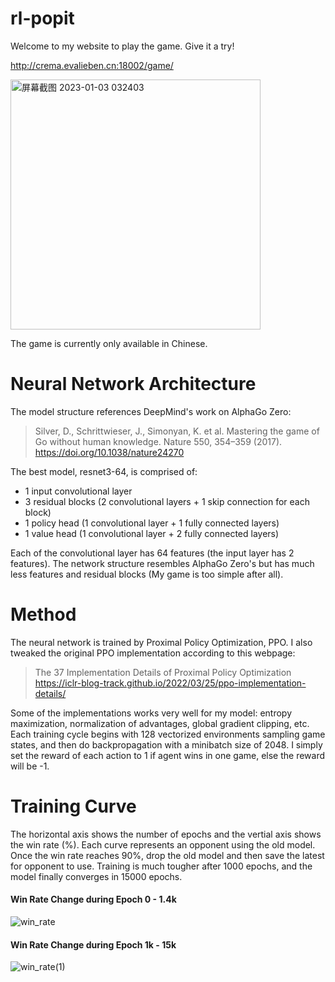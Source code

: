 # rl-popit
Welcome to my website to play the game. Give it a try!

http://crema.evalieben.cn:18002/game/

<img width="400" alt="屏幕截图 2023-01-03 032403" src="https://user-images.githubusercontent.com/100750226/210271646-0e533114-2949-4059-b341-8876f448d539.png">

The game is currently only available in Chinese.

# Neural Network Architecture
The model structure references DeepMind's work on AlphaGo Zero:
> Silver, D., Schrittwieser, J., Simonyan, K. et al. Mastering the game of Go without human knowledge. Nature 550, 354–359 (2017). https://doi.org/10.1038/nature24270

The best model, resnet3-64, is comprised of:
- 1 input convolutional layer
- 3 residual blocks (2 convolutional layers + 1 skip connection for each block)
- 1 policy head (1 convolutional layer + 1 fully connected layers)
- 1 value head (1 convolutional layer + 2 fully connected layers)

Each of the convolutional layer has 64 features (the input layer has 2 features).
The network structure resembles AlphaGo Zero's but has much less features and residual blocks (My game is too simple after all).

# Method
The neural network is trained by Proximal Policy Optimization, PPO. I also tweaked the original PPO implementation according to this webpage:
> The 37 Implementation Details of Proximal Policy Optimization
> https://iclr-blog-track.github.io/2022/03/25/ppo-implementation-details/

Some of the implementations works very well for my model: entropy maximization, normalization of advantages, global gradient clipping, etc.
Each training cycle begins with 128 vectorized environments sampling game states, and then do backpropagation with a minibatch size of 2048. I simply set the reward of each action to 1 if agent wins in one game, else the reward will be -1.

# Training Curve
The horizontal axis shows the number of epochs and the vertial axis shows the win rate (%). Each curve represents an opponent using the old model. Once the win rate reaches 90%, drop the old model and then save the latest for opponent to use. Training is much tougher after 1000 epochs, and the model finally converges in 15000 epochs.
#### Win Rate Change during Epoch 0 - 1.4k
![win_rate](https://user-images.githubusercontent.com/100750226/210269864-a5c86b04-e1d5-4ee9-8a1d-19e5fad3be6b.svg)
#### Win Rate Change during Epoch 1k - 15k
![win_rate(1)](https://user-images.githubusercontent.com/100750226/210269870-fe495f24-a317-4716-8e90-9267ae997b6a.svg)
